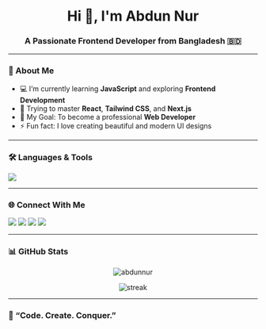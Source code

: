 <h1 align="center">Hi 👋, I'm Abdun Nur</h1>
<h3 align="center">A Passionate Frontend Developer from Bangladesh 🇧🇩</h3>

---

### 🌸 About Me  
- 💻 I’m currently learning **JavaScript** and exploring **Frontend Development**  
- 🌱 Trying to master **React**, **Tailwind CSS**, and **Next.js**  
- 🎯 My Goal: To become a professional **Web Developer**  
- ⚡ Fun fact: I love creating beautiful and modern UI designs  

---

### 🛠️ Languages & Tools  
<p align="left">
  <img src="https://skillicons.dev/icons?i=html,css,js,react,nextjs,tailwind,git,github,vscode" />
</p>

---

### 🌐 Connect With Me  
<p align="left">
  <a href="https://facebook.com/" target="_blank"><img src="https://img.shields.io/badge/Facebook-%231877F2.svg?&style=for-the-badge&logo=facebook&logoColor=white"/></a>
  <a href="https://www.linkedin.com/" target="_blank"><img src="https://img.shields.io/badge/LinkedIn-%230A66C2.svg?&style=for-the-badge&logo=linkedin&logoColor=white"/></a>
  <a href="https://github.com/" target="_blank"><img src="https://img.shields.io/badge/GitHub-%23121011.svg?&style=for-the-badge&logo=github&logoColor=white"/></a>
  <a href="https://instagram.com/" target="_blank"><img src="https://img.shields.io/badge/Instagram-%23E4405F.svg?&style=for-the-badge&logo=instagram&logoColor=white"/></a>
</p>

---

### 📊 GitHub Stats  
<p align="center">
  <img src="https://github-readme-stats.vercel.app/api?username=abdunnur&show_icons=true&theme=radical" alt="abdunnur" />
</p>

<p align="center">
  <img src="https://github-readme-streak-stats.herokuapp.com/?user=abdunnur&theme=radical" alt="streak" />
</p>

---

### 🖤 “Code. Create. Conquer.”

